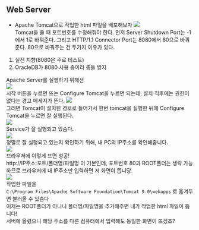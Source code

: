 ## Web Server
- Apache Tomcat으로 작업한 html 파일을 배포해보자
![](https://velog.velcdn.com/images/yanghyen/post/9df2aa13-d84b-46fe-9152-30e8fd14fe12/image.png)  
Tomcat을 쓸 때 포트번호를 수정해줘야 한다.
먼저 Server Shutdown Port는 -1에서 1로 바꿔준다.
그리고 HTTP/1.1 Connector Port는 8080에서 80으로 바꿔준다.
80으로 바꿔주는 건 두가지 이유가 있다.
1) 실전 지향(8080은 주로 테스트)
2) OracleDB가 8080 사용 중이라 충돌 방지

Apache Server를 실행하기 위해선   
![](https://velog.velcdn.com/images/yanghyen/post/02ad351f-af41-4b4c-9257-4d9d11970da7/image.png)  
시작 버튼을 누르면 뜨는 Configure Tomcat을 누르면 되는데, 설치 직후에는 권한이 없다는 경고 메세지가 뜬다.
![](https://velog.velcdn.com/images/yanghyen/post/abb6b9b4-d0cc-470f-a5d0-ca08e97e0ac3/image.png)  
그러면 Tomcat이 설치된 경로로 들어가서 한번 tomcat을 실행한 뒤에 Configure Tomcat을 누르면 잘 실행된다.  
![](https://velog.velcdn.com/images/yanghyen/post/f7bcef58-733e-44d2-a047-4059afdc6b1e/image.png)  
Service가 잘 실행되고 있슴다.  
![](https://velog.velcdn.com/images/yanghyen/post/159529b5-e8d6-4636-9c31-7fef0f476c89/image.png)  
정말로 잘 실행되고 있는지 확인하기 위해, 내 PC의 IP주소를 확인해줍니다.  
![](https://velog.velcdn.com/images/yanghyen/post/5398fc56-1582-4e65-930e-79a1f4a2fffe/image.png)  
브라우저에 이렇게 뜨면 성공!  
http://IP주소:포트/폴더명/파일명 이 기본인데, 포트번호 80과 ROOT폴더는 생략 가능하므로 브라우저에 내 IP주소만 입력하면 저 화면이 뜹니당.  
![](https://velog.velcdn.com/images/yanghyen/post/939d32b9-9e4e-4651-b299-c584920d8aa8/image.png)  
작업한 파일을   
```C:\Program Files\Apache Software Foundation\Tomcat 9.0\webapps``` 
로 옮겨두면 불러올 수 있슴다  
이제는 ROOT폴더가 아니니 폴더명/파일명을 추가해주면 내가 작업한 html 파일이 뜹니다!  
서버에 올렸으니 해당 주소를 다른 컴퓨터에서 입력해도 동일한 화면이 뜨겠죠?  
